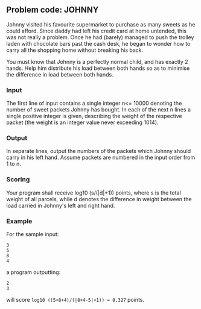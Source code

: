 ## Problem code: JOHNNY

Johnny visited his favourite supermarket to purchase as many sweets as he could afford. Since daddy had left his credit card at home untended, this was not really a problem. Once he had (barely) managed to push the trolley laden with chocolate bars past the cash desk, he began to wonder how to carry all the shopping home without breaking his back.

You must know that Johnny is a perfectly normal child, and has exactly 2 hands. Help him distribute his load between both hands so as to minimise the difference in load between both hands.

### Input

The first line of input contains a single integer n<= 10000 denoting the number of sweet packets Johnny has bought. In each of the next n lines a single positive integer is given, describing the weight of the respective packet (the weight is an integer value never exceeding 1014).

### Output

In separate lines, output the numbers of the packets which Johnny should carry in his left hand. Assume packets are numbered in the input order from 1 to n.

### Scoring

Your program shall receive log10 (s/(|d|+1)) points, where s is the total weight of all parcels, while d denotes the difference in weight between the load carried in Johnny's left and right hand.

### Example

For the sample input:

```
3
5
8
4
```

a program outputting:

```
2
3
```

will score `log10 ((5+8+4)/(|8+4-5|+1)) = 0.327` points.